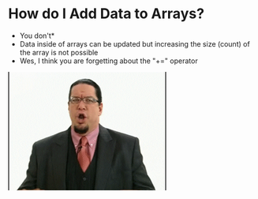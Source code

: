 # How do I Add Data to Arrays?

* You don't\*
* Data inside of arrays can be updated but increasing the size (count) of the array is not possible
* Wes, I think you are forgetting about the "+=" operator

![Plus Equals](PlusEquals.gif)
